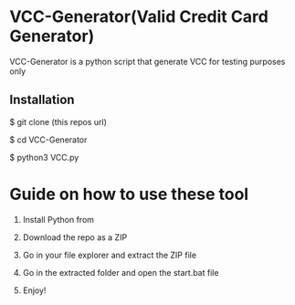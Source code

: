 # VCC-Generator(Valid Credit Card Generator)
VCC-Generator is a python script that generate VCC for testing purposes only<br>   
 
 
<h2>Installation</h2>
 
<p>$ git clone (this repos url)</p> 
<p>$ cd VCC-Generator</p>  
<p>$ python3 VCC.py</p>     
   
# Guide on how to use these tool    
  
1. Install Python from
 
2. Download the repo as a ZIP    
  
3. Go in your file explorer and extract the ZIP file  
      
4. Go in the extracted folder and open the start.bat file 
 
5. Enjoy!